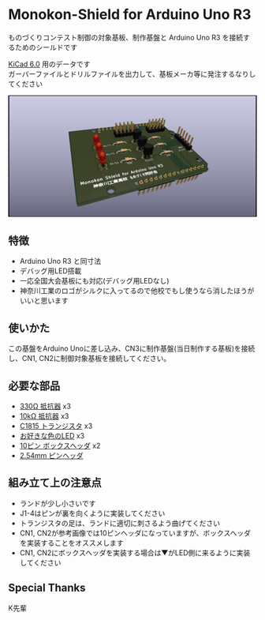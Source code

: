 # Monokon-Shield for Arduino Uno R3
ものづくりコンテスト制御の対象基板、制作基盤と Arduino Uno R3 を接続するためのシールドです

[KiCad 6.0](https://www.kicad.org/) 用のデータです  
ガーバーファイルとドリルファイルを出力して、基板メーカ等に発注するなりしてください

![参考画像](https://github.com/jinnosukeKato/Monokon-Shield-For-Arduino-Uno-R3/blob/master/reference.png)

## 特徴
- Arduino Uno R3 と同寸法
- デバッグ用LED搭載
- 一応全国大会基板にも対応(デバッグ用LEDなし)
- 神奈川工業のロゴがシルクに入ってるので他校でもし使うなら消したほうがいいと思います

## 使いかた
この基盤をArduino Unoに差し込み、CN3に制作基盤(当日制作する基板)を接続し、CN1, CN2に制御対象基板を接続してください。

## 必要な部品
- [330Ω 抵抗器](https://akizukidenshi.com/catalog/g/gR-25331/) x3
- [10kΩ 抵抗器](https://akizukidenshi.com/catalog/g/gR-25103/) x3
- [C1815 トランジスタ](https://akizukidenshi.com/catalog/g/gI-06475/) x3
- [お好きな色のLED](https://akizukidenshi.com/catalog/g/gI-11333/) x3
- [10ピン ボックスヘッダ](https://akizukidenshi.com/catalog/g/gC-12664/) x2
- [2.54mm ピンヘッダ](https://akizukidenshi.com/catalog/g/gC-00167/)

## 組み立て上の注意点
- ランドが少し小さいです
- J1-4はピンが裏を向くように実装してください
- トランジスタの足は、ランドに適切に刺さるよう曲げてください
- CN1, CN2が参考画像では10ピンヘッダになっていますが、ボックスヘッダを実装することをオススメします
- CN1, CN2にボックスヘッダを実装する場合は▼がLED側に来るように実装してください

## Special Thanks
K先輩
